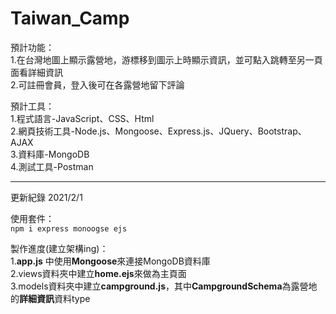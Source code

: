 # Taiwan_Camp

預計功能：  
1.在台灣地圖上顯示露營地，游標移到圖示上時顯示資訊，並可點入跳轉至另一頁面看詳細資訊  
2.可註冊會員，登入後可在各露營地留下評論  
  
預計工具：  
1.程式語言-JavaScript、CSS、Html  
2.網頁技術工具-Node.js、Mongoose、Express.js、JQuery、Bootstrap、AJAX  
3.資料庫-MongoDB  
4.測試工具-Postman  
  
  
********************

更新紀錄 2021/2/1  
  
使用套件：  
```npm i express monoogse ejs```  
  
製作進度(建立架構ing)：  
1.**app.js** 中使用**Mongoose**來連接MongoDB資料庫  
2.views資料夾中建立**home.ejs**來做為主頁面  
3.models資料夾中建立**campground.js**，其中**CampgroundSchema**為露營地的**詳細資訊**資料type
